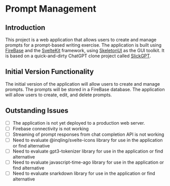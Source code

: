 # Prompt Management

## Introduction

This project is a web application that allows users to create and manage prompts for a prompt-based writing exercise. The application is built using [FireBase](https://firebase.google.com/docs) and the [SvelteKit](https://kit.svelte.dev/docs/introduction) framework, using [SkeletonUI](https://www.skeleton.dev/docs/get-started) as the GUI toolkit. It is based on a quick-and-dirty ChatGPT clone project called [SlickGPT](https://github.com/ShipBit/slickgpt).

## Initial Version Functionality

The initial version of the application will allow users to create and manage prompts. The prompts will be stored in a FireBase database. The application will allow users to create, edit, and delete prompts.

## Outstanding Issues

- [ ] The application is not yet deployed to a production web server.
- [ ] Firebase connectivity is not working
- [ ] Streaming of prompt responses from chat completion API is not working
- [ ] Need to evaluate @inqling/svelte-icons library for use in the application or find alternative
- [ ] Need to evaluate gpt3-tokenizer library for use in the application or find alternative
- [ ] Need to evaluate javascript-time-ago library for use in the application or find alternative
- [ ] Need to evaluate snarkdown library for use in the application or find alternative
